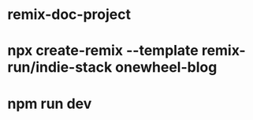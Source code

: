 # remix-doc-project

# npx create-remix --template remix-run/indie-stack onewheel-blog

# npm run dev